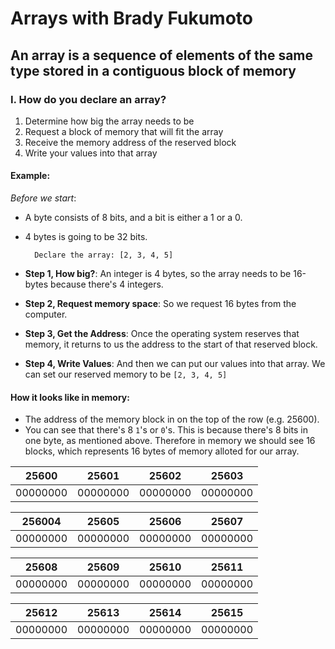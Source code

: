 # Arrays with Brady Fukumoto

## An array is a sequence of elements of the **same type** stored in a contiguous block of memory

### I. How do you declare an array?
1. Determine how big the array needs to be
2. Request a block of memory that will fit the array
3. Receive the memory address of the reserved block
4. Write your values into that array

#### Example:

*Before we start*:
- A byte consists of 8 bits, and a bit is either a 1 or a 0.
- 4 bytes is going to be 32 bits.

        Declare the array: [2, 3, 4, 5]

- **Step 1, How big?**: An integer is 4 bytes, so the array needs to be 16-bytes because there's 4 integers.
- **Step 2, Request memory space**: So we request 16 bytes from the computer.
- **Step 3, Get the Address**: Once the operating system reserves that memory, it returns to us the address to the start of that reserved block.
- **Step 4, Write Values**: And then we can put our values into that array. We can set our reserved memory to be `[2, 3, 4, 5]`

#### How it looks like in memory:

- The address of the memory block in on the top of the row (e.g. 25600).
- You can see that there's 8 `1`'s or `0`'s. This is because there's 8 bits in one byte, as mentioned above. Therefore in memory we should see 16 blocks, which represents 16 bytes of memory alloted for our array.

| 25600       | 25601       | 25602      | 25603      |
|-------------|-------------|------------|------------|
| 00000000    | 00000000    | 00000000   | 00000000   |

| 256004      | 25605       | 25606      | 25607      |
|-------------|-------------|------------|------------|
| 00000000    | 00000000    | 00000000   | 00000000   |

| 25608       | 25609       | 25610      | 25611      |
|-------------|-------------|------------|------------|
| 00000000    | 00000000    | 00000000   | 00000000   |

| 25612       | 25613       | 25614      | 25615      |
|-------------|-------------|------------|------------|
| 00000000    | 00000000    | 00000000   | 00000000   |
